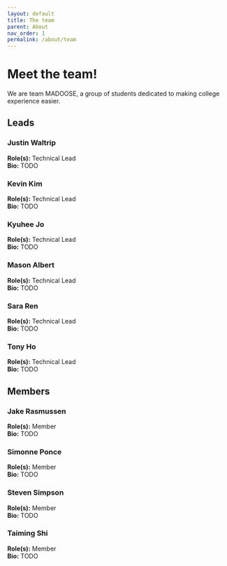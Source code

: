 ```yaml
---
layout: default
title: The team
parent: About
nav_order: 1
permalink: /about/team
---
```


# Meet the team!

We are team MADOOSE, a group of students dedicated to making college experience easier.

## Leads

### Justin Waltrip
**Role(s):** Technical Lead  
**Bio:** TODO

### Kevin Kim
**Role(s):** Technical Lead  
**Bio:** TODO

### Kyuhee Jo
**Role(s):** Technical Lead  
**Bio:** TODO

### Mason Albert
**Role(s):** Technical Lead  
**Bio:** TODO

### Sara Ren
**Role(s):** Technical Lead  
**Bio:** TODO

### Tony Ho
**Role(s):** Technical Lead  
**Bio:** TODO

## Members

### Jake Rasmussen
**Role(s):** Member  
**Bio:** TODO

### Simonne Ponce
**Role(s):** Member  
**Bio:** TODO

### Steven Simpson
**Role(s):** Member  
**Bio:** TODO

### Taiming Shi
**Role(s):** Member  
**Bio:** TODO
